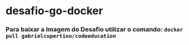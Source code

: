 # desafio-go-docker

### Para baixar a Imagem do Desafio utilizar o comando: `docker pull gabrielcupertino/codeeducation`
